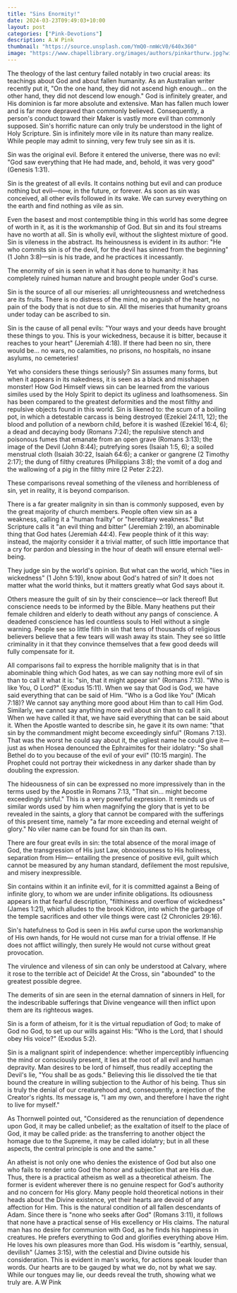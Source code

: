 ```yaml
---
title: "Sins Enormity!"
date: 2024-03-23T09:49:03+10:00
layout: post
categories: ["Pink-Devotions"]
description: A.W Pink
thumbnail: "https://source.unsplash.com/YmQ0-nmWcV0/640x360"
image: "https://www.chapellibrary.org/images/authors/pinkarthurw.jpg?width=281"
---
```

The theology of the last century failed notably in two crucial areas: its teachings about God and about fallen humanity. As an Australian writer recently put it, "On the one hand, they did not ascend high enough... on the other hand, they did not descend low enough." God is infinitely greater, and His dominion is far more absolute and extensive. Man has fallen much lower and is far more depraved than commonly believed. Consequently, a person's conduct toward their Maker is vastly more evil than commonly supposed. Sin's horrific nature can only truly be understood in the light of Holy Scripture. Sin is infinitely more vile in its nature than many realize. While people may admit to sinning, very few truly see sin as it is.

Sin was the original evil. Before it entered the universe, there was no evil: "God saw everything that He had made, and, behold, it was very good" (Genesis 1:31).

Sin is the greatest of all evils. It contains nothing but evil and can produce nothing but evil—now, in the future, or forever. As soon as sin was conceived, all other evils followed in its wake. We can survey everything on the earth and find nothing as vile as sin.

Even the basest and most contemptible thing in this world has some degree of worth in it, as it is the workmanship of God. But sin and its foul streams have no worth at all. Sin is wholly evil, without the slightest mixture of good. Sin is vileness in the abstract. Its heinousness is evident in its author: "He who commits sin is of the devil, for the devil has sinned from the beginning" (1 John 3:8)—sin is his trade, and he practices it incessantly.

The enormity of sin is seen in what it has done to humanity: it has completely ruined human nature and brought people under God's curse.

Sin is the source of all our miseries: all unrighteousness and wretchedness are its fruits. There is no distress of the mind, no anguish of the heart, no pain of the body that is not due to sin. All the miseries that humanity groans under today can be ascribed to sin.

Sin is the cause of all penal evils: "Your ways and your deeds have brought these things to you. This is your wickedness, because it is bitter, because it reaches to your heart" (Jeremiah 4:18). If there had been no sin, there would be...
  no wars,
  no calamities,
  no prisons,
  no hospitals,
  no insane asylums,
  no cemeteries!

Yet who considers these things seriously? Sin assumes many forms, but when it appears in its nakedness, it is seen as a black and misshapen monster! How God Himself views sin can be learned from the various similes used by the Holy Spirit to depict its ugliness and loathsomeness. Sin has been compared to the greatest deformities and the most filthy and repulsive objects found in this world. Sin is likened to:
  the scum of a boiling pot, in which a detestable carcass is being destroyed (Ezekiel 24:11, 12);
  the blood and pollution of a newborn child, before it is washed (Ezekiel 16:4, 6);
  a dead and decaying body (Romans 7:24);
  the repulsive stench and poisonous fumes that emanate from an open grave (Romans 3:13);
  the image of the Devil (John 8:44);
  putrefying sores (Isaiah 1:5, 6);
  a soiled menstrual cloth (Isaiah 30:22, Isaiah 64:6);
  a canker or gangrene (2 Timothy 2:17);
  the dung of filthy creatures (Philippians 3:8);
  the vomit of a dog and the wallowing of a pig in the filthy mire (2 Peter 2:22).

These comparisons reveal something of the vileness and horribleness of sin, yet in reality, it is beyond comparison.

There is a far greater malignity in sin than is commonly supposed, even by the great majority of church members. People often view sin as a weakness, calling it a "human frailty" or "hereditary weakness." But Scripture calls it "an evil thing and bitter" (Jeremiah 2:19), an abominable thing that God hates (Jeremiah 44:4). Few people think of it this way: instead, the majority consider it a trivial matter, of such little importance that a cry for pardon and blessing in the hour of death will ensure eternal well-being.

They judge sin by the world's opinion. But what can the world, which "lies in wickedness" (1 John 5:19), know about God's hatred of sin? It does not matter what the world thinks, but it matters greatly what God says about it.

Others measure the guilt of sin by their conscience—or lack thereof! But conscience needs to be informed by the Bible. Many heathens put their female children and elderly to death without any pangs of conscience. A deadened conscience has led countless souls to Hell without a single warning. People see so little filth in sin that tens of thousands of religious believers believe that a few tears will wash away its stain. They see so little criminality in it that they convince themselves that a few good deeds will fully compensate for it.

All comparisons fail to express the horrible malignity that is in that abominable thing which God hates, as we can say nothing more evil of sin than to call it what it is: "sin, that it might appear sin" (Romans 7:13). "Who is like You, O Lord?" (Exodus 15:11). When we say that God is God, we have said everything that can be said of Him. "Who is a God like You" (Micah 7:18)? We cannot say anything more good about Him than to call Him God. Similarly, we cannot say anything more evil about sin than to call it sin. When we have called it that, we have said everything that can be said about it. When the Apostle wanted to describe sin, he gave it its own name: "that sin by the commandment might become exceedingly sinful" (Romans 7:13). That was the worst he could say about it, the ugliest name he could give it—just as when Hosea denounced the Ephraimites for their idolatry: "So shall Bethel do to you because of the evil of your evil" (10:15 margin). The Prophet could not portray their wickedness in any darker shade than by doubling the expression.

The hideousness of sin can be expressed no more impressively than in the terms used by the Apostle in Romans 7:13, "That sin... might become exceedingly sinful." This is a very powerful expression. It reminds us of similar words used by him when magnifying the glory that is yet to be revealed in the saints, a glory that cannot be compared with the sufferings of this present time, namely "a far more exceeding and eternal weight of glory." No viler name can be found for sin than its own.

There are four great evils in sin:
the total absence of the moral image of God,
the transgression of His just Law,
obnoxiousness to His holiness,
separation from Him—
entailing the presence of positive evil, guilt which cannot be measured by any human standard, defilement the most repulsive, and misery inexpressible.

Sin contains within it an infinite evil, for it is committed against a Being of infinite glory, to whom we are under infinite obligations. Its odiousness appears in that fearful description, "filthiness and overflow of wickedness" (James 1:21), which alludes to the brook Kidron, into which the garbage of the temple sacrifices and other vile things were cast (2 Chronicles 29:16).

Sin's hatefulness to God is seen in His awful curse upon the workmanship of His own hands, for He would not curse man for a trivial offense. If He does not afflict willingly, then surely He would not curse without great provocation.

The virulence and vileness of sin can only be understood at Calvary, where it rose to the terrible act of Deicide! At the Cross, sin "abounded" to the greatest possible degree.

The demerits of sin are seen in the eternal damnation of sinners in Hell, for the indescribable sufferings that Divine vengeance will then inflict upon them are its righteous wages.

Sin is a form of atheism, for it is the virtual repudiation of God; to make of God no God, to set up our wills against His: "Who is the Lord, that I should obey His voice?" (Exodus 5:2).

Sin is a malignant spirit of independence: whether imperceptibly influencing the mind or consciously present, it lies at the root of all evil and human depravity. Man desires to be lord of himself, thus readily accepting the Devil's lie, "You shall be as gods." Believing this lie dissolved the tie that bound the creature in willing subjection to the Author of his being. Thus sin is truly the denial of our creaturehood and, consequently, a rejection of the Creator's rights. Its message is, "I am my own, and therefore I have the right to live for myself."

As Thornwell pointed out, "Considered as the renunciation of dependence upon God, it may be called unbelief; as the exaltation of itself to the place of God, it may be called pride: as the transferring to another object the homage due to the Supreme, it may be called idolatry; but in all these aspects, the central principle is one and the same."

An atheist is not only one who denies the existence of God but also one who fails to render unto God the honor and subjection that are His due. Thus, there is a practical atheism as well as a theoretical atheism. The former is evident wherever there is no genuine respect for God's authority and no concern for His glory. Many people hold theoretical notions in their heads about the Divine existence, yet their hearts are devoid of any affection for Him. This is the natural condition of all fallen descendants of Adam. Since there is "none who seeks after God" (Romans 3:11), it follows that none have a practical sense of His excellency or His claims. The natural man has no desire for communion with God, as he finds his happiness in creatures. He prefers everything to God and glorifies everything above Him. He loves his own pleasures more than God. His wisdom is "earthly, sensual, devilish" (James 3:15), with the celestial and Divine outside his consideration. This is evident in man's works, for actions speak louder than words. Our hearts are to be gauged by what we do, not by what we say. While our tongues may lie, our deeds reveal the truth, showing what we truly are.
A.W Pink